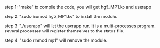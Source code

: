 step 1: "make" to compile the code, 
        you will get hg5_MP1.ko and userapp

step 2: "sudo insmod hg5_MP1.ko" to install
        the module.

step 3: "./userapp" will let the userapp run. It
        is a multi-processes program. several processes
        will register themselves to the status file.

step 4: "sudo rmmod mp1" will remove the module. 
